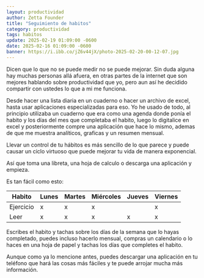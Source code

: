 ```yaml
---
layout: productividad
author: Zetta Founder
title: "Seguimiento de habitos"
category: productividad
tags: habitos
update: 2025-02-19 01:09:00 -0600
date: 2025-02-16 01:09:00 -0600
banner: https://i.ibb.co/jZ6v44jX/photo-2025-02-20-00-12-07.jpg
---
```

Dicen que lo que no se puede medir no se puede mejorar. Sin duda alguna hay muchas personas allá afuera, en otras partes de la internet que son mejores hablando sobre productividad que yo, pero aun así he decidido compartir con ustedes lo que a mi me funciona.

Desde hacer una lista diaria en un cuaderno o hacer un archivo de excel, hasta usar aplicaciones especializadas para eso. Yo he usado de todo, al principio utilizaba un cuaderno que era como una agenda donde ponía el habito y los días del mes que completaba el habito, luego lo digitalice en excel y posteriormente compre una aplicación que hace lo mismo, ademas de que me muestra analíticos, graficas y un resumen mensual.

Llevar un control de tu hábitos es más sencillo de lo que parece y puede causar un ciclo virtuoso que puede mejorar tu vida de manera exponencial.

Así que toma una libreta, una hoja de calculo o descarga una aplicación y empieza.

Es tan fácil como esto:

|Habito|Lunes|Martes|Miércoles|Jueves|Viernes|
|------|-----|------|---------|------|-------|
|Ejercicio| x|     x| x       |      | x     |
|Leer  | x   | x    |  x      |   x  |  x    |

Escribes el habito y tachas sobre los días de la semana que lo hayas completado, puedes incluso hacerlo mensual, compras un calendario o lo haces en una hoja de papel y tachas los días que completes el habito.

Aunque como ya lo mencione antes, puedes descargar una aplicación en tu teléfono que hará las cosas más fáciles y te puede arrojar mucha más información.